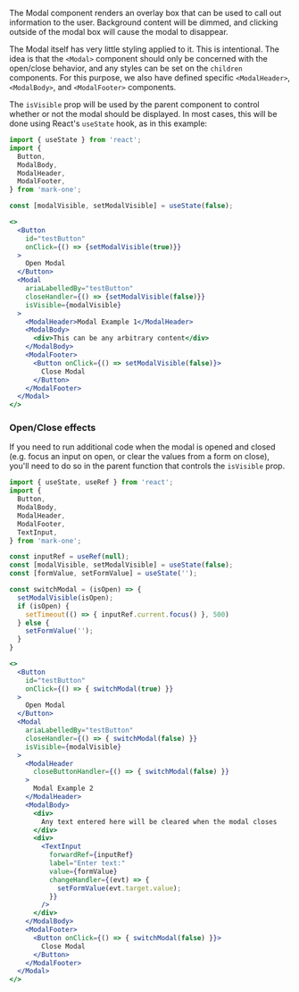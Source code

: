 The Modal component renders an overlay box that can be used to call out information to the user. Background content will be dimmed, and clicking outside of the modal box will cause the modal to disappear.

The Modal itself has very little styling applied to it. This is intentional. The idea is that the `<Modal>` component should only be concerned with the open/close behavior, and any styles can be set on the `children` components. For this purpose, we also have defined specific `<ModalHeader>`, `<ModalBody>`, and `<ModalFooter>` components.

The `isVisible` prop will be used by the parent component to control whether or not the modal should be displayed. In most cases, this will be done using React's `useState` hook, as in this example:

```jsx
import { useState } from 'react';
import { 
  Button,
  ModalBody,
  ModalHeader,
  ModalFooter,
} from 'mark-one';

const [modalVisible, setModalVisible] = useState(false);

<>
  <Button
    id="testButton"
    onClick={() => {setModalVisible(true)}}
  >
    Open Modal
  </Button>
  <Modal
    ariaLabelledBy="testButton"
    closeHandler={() => {setModalVisible(false)}}
    isVisible={modalVisible}
  >
    <ModalHeader>Modal Example 1</ModalHeader>
    <ModalBody>
      <div>This can be any arbitrary content</div>
    </ModalBody>
    <ModalFooter>
      <Button onClick={() => setModalVisible(false)}>
        Close Modal
      </Button>
    </ModalFooter>
  </Modal>
</>
```

### Open/Close effects

If you need to run additional code when the modal is opened and closed (e.g. focus an input on open, or clear the values from a form on close), you'll need to do so in the parent function that controls the `isVisible` prop.

```jsx
import { useState, useRef } from 'react';
import {
  Button,
  ModalBody,
  ModalHeader,
  ModalFooter,
  TextInput,
} from 'mark-one';

const inputRef = useRef(null);
const [modalVisible, setModalVisible] = useState(false);
const [formValue, setFormValue] = useState('');

const switchModal = (isOpen) => {
  setModalVisible(isOpen);
  if (isOpen) {
    setTimeout(() => { inputRef.current.focus() }, 500)
  } else {
    setFormValue('');
  }
}

<>
  <Button
    id="testButton"
    onClick={() => { switchModal(true) }}
  >
    Open Modal
  </Button>
  <Modal
    ariaLabelledBy="testButton"
    closeHandler={() => { switchModal(false) }}
    isVisible={modalVisible}
  >
    <ModalHeader
      closeButtonHandler={() => { switchModal(false) }}
    >
      Modal Example 2
    </ModalHeader>
    <ModalBody>
      <div>
        Any text entered here will be cleared when the modal closes
      </div>
      <div>
        <TextInput
          forwardRef={inputRef}
          label="Enter text:"
          value={formValue}
          changeHandler={(evt) => {
            setFormValue(evt.target.value);
          }}
        />
      </div>
    </ModalBody>
    <ModalFooter>
      <Button onClick={() => { switchModal(false) }}>
        Close Modal
      </Button>
    </ModalFooter>
  </Modal>
</>
```
